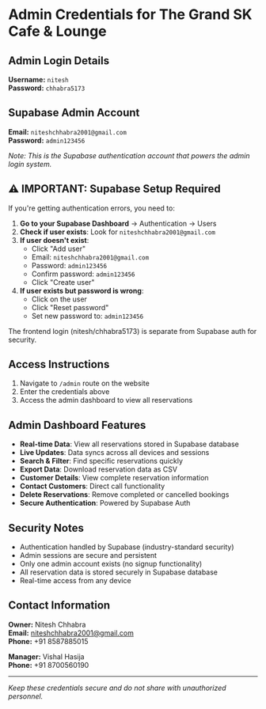# Admin Credentials for The Grand SK Cafe & Lounge

## Admin Login Details

**Username:** `nitesh`  
**Password:** `chhabra5173`

## Supabase Admin Account

**Email:** `niteshchhabra2001@gmail.com`  
**Password:** `admin123456`

*Note: This is the Supabase authentication account that powers the admin login system.*

## ⚠️ IMPORTANT: Supabase Setup Required

If you're getting authentication errors, you need to:

1. **Go to your Supabase Dashboard** → Authentication → Users
2. **Check if user exists**: Look for `niteshchhabra2001@gmail.com`
3. **If user doesn't exist**: 
   - Click "Add user" 
   - Email: `niteshchhabra2001@gmail.com`
   - Password: `admin123456`
   - Confirm password: `admin123456`
   - Click "Create user"
4. **If user exists but password is wrong**:
   - Click on the user
   - Click "Reset password"
   - Set new password to: `admin123456`

The frontend login (nitesh/chhabra5173) is separate from Supabase auth for security.

## Access Instructions

1. Navigate to `/admin` route on the website
2. Enter the credentials above
3. Access the admin dashboard to view all reservations

## Admin Dashboard Features

- **Real-time Data**: View all reservations stored in Supabase database
- **Live Updates**: Data syncs across all devices and sessions
- **Search & Filter**: Find specific reservations quickly
- **Export Data**: Download reservation data as CSV
- **Customer Details**: View complete reservation information
- **Contact Customers**: Direct call functionality
- **Delete Reservations**: Remove completed or cancelled bookings
- **Secure Authentication**: Powered by Supabase Auth

## Security Notes

- Authentication handled by Supabase (industry-standard security)
- Admin sessions are secure and persistent
- Only one admin account exists (no signup functionality)
- All reservation data is stored securely in Supabase database
- Real-time access from any device

## Contact Information

**Owner:** Nitesh Chhabra  
**Email:** niteshchhabra2001@gmail.com  
**Phone:** +91 8587885015

**Manager:** Vishal Hasija  
**Phone:** +91 8700560190

---

*Keep these credentials secure and do not share with unauthorized personnel.*